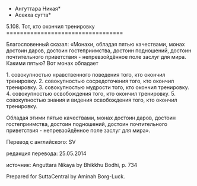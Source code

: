 * Ангуттара Никая*
* Асекха сутта*

5\.108\. Тот, кто окончил тренировку
\=\=\=\=\=\=\=\=\=\=\=\=\=\=\=\=\=\=\=\=\=\=\=\=\=\=\=\=\=\=\=\=\=\=

Благословенный сказал: «Монахи, обладая пятью качествами, монах достоин даров, достоин гостеприимства, достоин подношений, достоин почтительного приветствия \- непревзойдённое поле заслуг для мира\. Какими пятью? Вот монах обладает

1\. совокупностью нравственного поведения того, кто окончил тренировку\.
2\. совокупностью сосредоточения того, кто окончил тренировку\.
3\. совокупностью мудрости того, кто окончил тренировку\.
4\. совокупностью освобождения того, кто окончил тренировку\.
5\. совокупностью знания и видения освобождения того, кто окончил тренировку\.

Обладая этими пятью качествами, монах достоин даров, достоин гостеприимства, достоин подношений, достоин почтительного приветствия \- непревзойдённое поле заслуг для мира»\.

Перевод с английского: SV

редакция перевода: 25\.05\.2014

источник: Anguttara Nikaya by Bhikkhu Bodhi, p\. 734

Prepared for SuttaCentral by Aminah Borg\-Luck\.